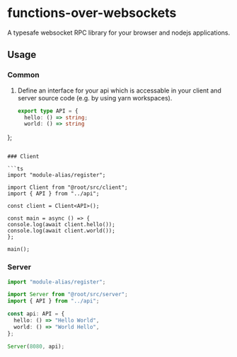 # functions-over-websockets

A typesafe websocket RPC library for your browser and nodejs applications.

## Usage

### Common

1. Define an interface for your api which is accessable in your client and server source code (e.g. by using yarn workspaces).

   ```ts
   export type API = { 
     hello: () => string; 
     world: () => string 
  };
   ```

### Client

```ts
import "module-alias/register";

import Client from "@root/src/client";
import { API } from "../api";

const client = Client<API>();

const main = async () => {
  console.log(await client.hello());
  console.log(await client.world());
};

main();
```

### Server

```ts
import "module-alias/register";

import Server from "@root/src/server";
import { API } from "../api";

const api: API = {
  hello: () => "Hello World",
  world: () => "World Hello",
};

Server(8080, api);
```
